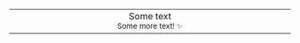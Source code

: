 <p align="center">
<table>
<tbody>
<td align="center">
<img width="2000" height="0"><br>
Some text<br>
<sub>Some more text! ✨</sub><br>
<img width="2000" height="0">
</td>
</tbody>
</table>
</p>
